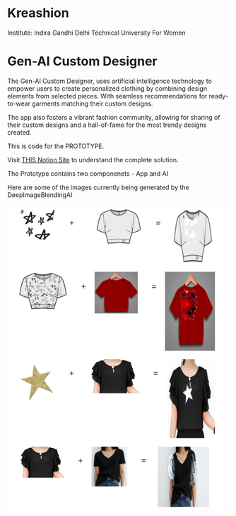 # Kreashion

Institute: Indira Gandhi Delhi Technical University For Women

# Gen-AI Custom Designer

The Gen-AI Custom Designer, uses artificial intelligence technology to empower users to create personalized clothing by combining design elements from selected pieces. With seamless recommendations for ready-to-wear garments matching their custom designs.

The app also fosters a vibrant fashion community, allowing for sharing of their custom designs and a hall-of-fame for the most trendy designs created.

This is code for the PROTOTYPE.

Visit [THIS Notion Site](https://tangible-sorrel-d84.notion.site/Myntra-HackerRamp-WeForShe-2024-daafab0b6e0549ffaa286980a180ad74) to understand the complete solution.

The Prototype contains two componenets - App and AI

Here are some of the images currently being generated by the DeepImageBlendingAI

![Generated Images](https://github.com/soctopus2327/Gen-AI-Custom-Designer/blob/main/Generated%20Images.png)
